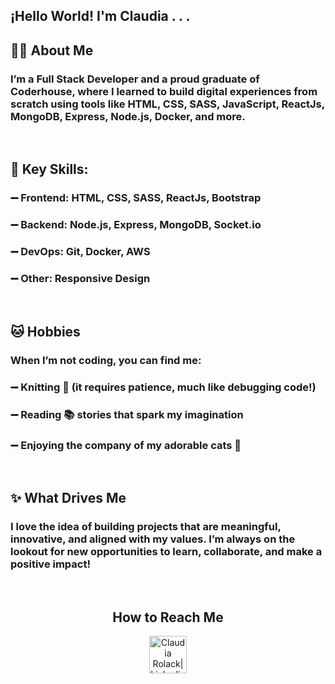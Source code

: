 ## ¡Hello World! I'm Claudia . . .

  <h2>👩‍💻 About Me</h2>
  <h3>I’m a Full Stack Developer and a proud graduate of Coderhouse, where I learned to build digital experiences from scratch using tools like HTML, CSS, SASS, JavaScript, ReactJs, MongoDB, Express, Node.js, Docker, and more.</h3>
  <br>
  <h2>🌟 Key Skills:</h2>
  <h3>➖ Frontend: HTML, CSS, SASS, ReactJs, Bootstrap</h3>
  <h3>➖ Backend: Node.js, Express, MongoDB, Socket.io</h3>
  <h3>➖ DevOps: Git, Docker, AWS</h3>
  <h3>➖ Other: Responsive Design</h3>
  <br>
  <h2>🐱 Hobbies</h2>
  <h3>When I’m not coding, you can find me:</h3>
  <h3>➖ Knitting 🧶 (it requires patience, much like debugging code!)</h3>
  <h3>➖ Reading 📚 stories that spark my imagination</h3>
  <h3>➖ Enjoying the company of my adorable cats 🐾</h3>
  <br>
  <h2>✨ What Drives Me</h2>
  <h3>I love the idea of building projects that are meaningful, innovative, and aligned with my values. I’m always on the lookout for new opportunities to learn, collaborate, and make a positive impact!</h3>
  <br>
  <div align="center">
  <h2>How to Reach Me</h2>
    <a href="https://www.linkedin.com/in/claudia-rolack-silva-55756812a/" target="_blank">
    <img align="center" alt="Claudia Rolack| Linkedin" width="60em" src="https://github.com/user-attachments/assets/cb8478f4-9f2b-4f1c-9f74-e90d8835f046"/>
    </a> 
  </div>



<i class="fa-brands fa-linkedin"></i>
<i class="fa-solid fa-envelope"></i>
